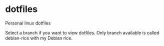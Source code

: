 # dotfiles
Personal linux dotfiles 

Select a branch if you want to view dotfiles. Only branch available is called debian-rice with my Debian rice.
